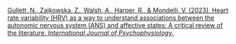 
[Gullett, N., Zajkowska, Z., Walsh, A., Harper, R., & Mondelli, V. (2023). Heart rate variability (HRV) as a way to understand associations between the autonomic nervous system (ANS) and affective states: A critical review of the literature. _International Journal of Psychophysiology_.](https://pdf.sciencedirectassets.com/271907/1-s2.0-S0167876023X00105/1-s2.0-S0167876023004853/main.pdf?X-Amz-Security-Token=IQoJb3JpZ2luX2VjEJv%2F%2F%2F%2F%2F%2F%2F%2F%2F%2FwEaCXVzLWVhc3QtMSJHMEUCIFhjaefOxn5i%2BekJwPRAKpIsfJsLmApeJkusLaxD8B1kAiEAwRcyzXSc%2F4J6KLQt5eHvDry3BKqyhZaERH8qUVhg50sqswUINBAFGgwwNTkwMDM1NDY4NjUiDPvfDsM2q180ZjXIuyqQBUWerxvp1gw28jxDm31vzOOLVRXA3zdzvlqXU0yZn8uf0KDj6QngBAkiiPGIN%2Fyi%2FNxLa2iYflJYop1aLjYm%2FW1x1kRaRn1XfwJqeKaB5PTSIGsRLINuJT2KY4u4Msx4jrafG9YKydl5Z48SY9UWu9qhmo8lsPaNjZlOx876KUSgcTz1kwAMN%2BfzYNM6gLb38HOi7WzAW6oAjaiHzIGyAcW0C%2BdZicf%2Bv2ZWK785FzlPPLJya8z%2BtZZjnlQIK%2FfuvnaEZd0rcpcFKMz9e2EUOvK1M0A3j2X80uVsAuRahY5C2n4H1kStYpGMCHcOPz%2FfGuurf7kHJgBEOwDspyvGxhKoJeOY1zGi5U8l%2BrXVV2UUO01DF5zZghMmmx7grpIs3UX0lzY8Jp%2BnAloxKFnbQp5VHUeo5y3Jx2DpzD%2BlNT9RhpQIN3Mxf4ZBqjqiaXBF9ACnBUkfvsE6llaZknSUAxGiypfdaqhGFZYUEVcRC6bVN1ZLYBNXtEOeQDAbA5PjV3o347DHlW7drQj3G8x%2BdSS5fHEsZYr4R%2FqZ3%2FNLhGg2LozVPaRyee48UgvXNOj08Py%2FjLImmEosxcd0pBSWBPoq%2F9g3kHAHeITWHtCcxCK9lW%2Ft3OdwJ%2Fpkhqzuc%2FEdCWARtBm8nNCTpsw2Lk9YySwaWIfCKX8xEI%2F%2FV74GMiLqsov%2Fg92PqBeaxNW%2FZWESaz15m7FyuOfI83ZEBo10J3begc4ec5YO6FbifxI8iNyqRhKkt4%2BcC%2Bs5DrC81KKroux5Nm%2FWUWwmMUUfafrUDf5JSrSzIlHyo0Izxu8CdzsjNit6%2FTJoAl2LdNYAfuAEBNq35HRrSnnALxNbobO0cLivjZfR9EQfFVqs0BHn1EXqMPDS47kGOrEBujnav%2BwZLgxc7w%2FM01JawNp%2BCJW2Gi%2Fs%2Bq5ghcM%2BQSZP6bo92deNgbDS1Cvh7KTTyRNexoY%2BveLOw%2Bl6nrXh1jbFKhUoh0b%2Ff5TH2oQvE7VV7yHoXE5qxU0Pz8WUU%2Fx4bQm1IysAva%2FVQ2GZ7pFxAhDo%2BgRVhuN70935K%2FgKW7wDFpPSW%2BkNSmxgnHnOMdUX7SLBbwWKGBn4itSbDKe9ygYkupKdFcpb0Gq0z1wectFV&X-Amz-Algorithm=AWS4-HMAC-SHA256&X-Amz-Date=20241116T192508Z&X-Amz-SignedHeaders=host&X-Amz-Expires=300&X-Amz-Credential=ASIAQ3PHCVTYZAUHYPSE%2F20241116%2Fus-east-1%2Fs3%2Faws4_request&X-Amz-Signature=acfcb8d8f8ead89c5fc0f6e9caca963a9213bcb0aba622d677c3120bdbfcf044&hash=4cb4ee19e7960a65f353e9aa7d431cdb262dc68feffe513c04e95b3ecdbcd0c8&host=68042c943591013ac2b2430a89b270f6af2c76d8dfd086a07176afe7c76c2c61&pii=S0167876023004853&tid=spdf-dab06ea4-6e2f-4ed7-a19e-7540c6070c58&sid=079463b09e24704b580a9fd489fb2ca39b81gxrqa&type=client&tsoh=d3d3LnNjaWVuY2VkaXJlY3QuY29t&ua=13115f035c5e04005303&rr=8e39dd7eab801b37&cc=us)